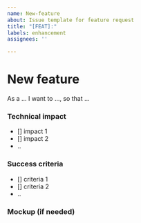 ```yaml
---
name: New-feature
about: Issue template for feature request
title: "[FEAT]:"
labels: enhancement
assignees: ''

---
```


# New feature

As a ... I want to ..., so that ...

### Technical impact

- [] impact 1
- [] impact 2
- ..

### Success criteria

- [] criteria 1
- [] criteria 2
- ..

### Mockup (if needed)

